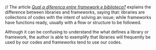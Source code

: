 // The article [*Qual a diferença entre framework e biblioteca?*](https://www.treinaweb.com.br/blog/qual-a-diferenca-entre-framework-e-biblioteca) explains the difference between libraries and frameworks, saying that: libraries are collections of codes with the intent of solving an issue; while frameworks have functions ready, usually with a flow or structure to be followed.

Although it can be confusing to understand the what defines a library or framework, the author is able to exemplify that libraries will frequently be used by our codes and frameworks tend to use our codes.